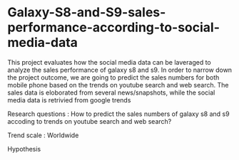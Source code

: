 # Galaxy-S8-and-S9-sales-performance-according-to-social-media-data

This project evaluates how the social media data can be laveraged to analyze the sales performance of galaxy s8 and s9. In order to narrow down the project outcome, we are going to predict the sales numbers for both mobile phone based on the trends on youtube search and web search. The sales data is eloborated from several news/snapshots, while the social media data is retrivied from google trends

Research questions : How to predict the sales numbers of galaxy s8 and s9 accoding to trends on youtube search and web search?

Trend scale : Worldwide

Hypothesis 
